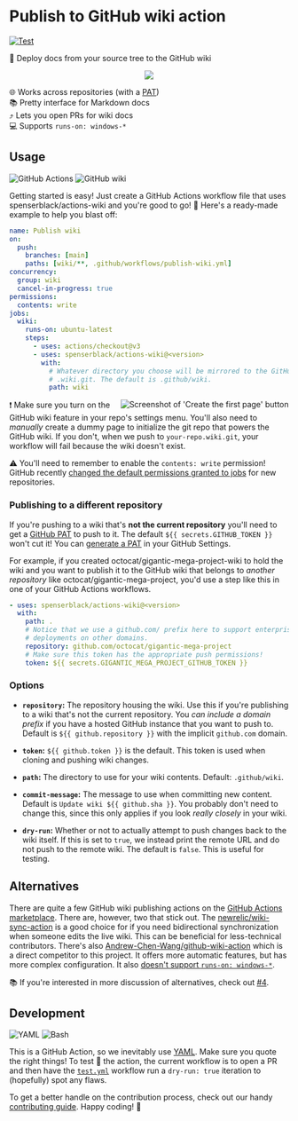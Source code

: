 # Publish to GitHub wiki action

[![Test](https://github.com/spenserblack/actions-wiki/actions/workflows/test.yml/badge.svg)](https://github.com/spenserblack/actions-wiki/actions/workflows/test.yml)

📖 Deploy docs from your source tree to the GitHub wiki

<div align="center">

![](https://user-images.githubusercontent.com/61068799/231881220-2915f956-dbdb-4eee-8807-4eba9537523f.png)

</div>

🌐 Works across repositories (with a [PAT][pat]) \
📚 Pretty interface for Markdown docs \
⤴️ Lets you open PRs for wiki docs \
💻 Supports `runs-on: windows-*`

## Usage

![GitHub Actions](https://img.shields.io/static/v1?style=for-the-badge&message=GitHub+Actions&color=2088FF&logo=GitHub+Actions&logoColor=FFFFFF&label=)
![GitHub wiki](https://img.shields.io/static/v1?style=for-the-badge&message=GitHub+wiki&color=181717&logo=GitHub&logoColor=FFFFFF&label=)

Getting started is easy! Just create a GitHub Actions workflow file that uses
spenserblack/actions-wiki and you're good to go! 🚀 Here's a ready-made example
to help you blast off:

```yml
name: Publish wiki
on:
  push:
    branches: [main]
    paths: [wiki/**, .github/workflows/publish-wiki.yml]
concurrency:
  group: wiki
  cancel-in-progress: true
permissions:
  contents: write
jobs:
  wiki:
    runs-on: ubuntu-latest
    steps:
      - uses: actions/checkout@v3
      - uses: spenserblack/actions-wiki@<version>
        with:
          # Whatever directory you choose will be mirrored to the GitHub
          # .wiki.git. The default is .github/wiki.
          path: wiki
```

<img align="right" alt="Screenshot of 'Create the first page' button" src="https://i.imgur.com/ABKIS4h.png" />

❗ Make sure you turn on the GitHub wiki feature in your repo's settings menu.
You'll also need to _manually_ create a dummy page to initialize the git repo
that powers the GitHub wiki. If you don't, when we push to `your-repo.wiki.git`,
your workflow will fail because the wiki doesn't exist.

⚠️ You'll need to remember to enable the `contents: write` permission! GitHub
recently [changed the default permissions granted to jobs][default-permissions-update] for new repositories.

### Publishing to a different repository

If you're pushing to a wiki that's **not the current repository** you'll need to
get a [GitHub PAT][pat] to push to it. The default `${{ secrets.GITHUB_TOKEN }}`
won't cut it! You can [generate a PAT][generate-a-pat] in your GitHub Settings.

For example, if you created octocat/gigantic-mega-project-wiki to hold the wiki
and you want to publish it to the GitHub wiki that belongs to _another
repository_ like octocat/gigantic-mega-project, you'd use a step like this in
one of your GitHub Actions workflows.

```yml
- uses: spenserblack/actions-wiki@<version>
  with:
    path: .
    # Notice that we use a github.com/ prefix here to support enterprise GitHub
    # deployments on other domains.
    repository: github.com/octocat/gigantic-mega-project
    # Make sure this token has the appropriate push permissions!
    token: ${{ secrets.GIGANTIC_MEGA_PROJECT_GITHUB_TOKEN }}
```

### Options

- **`repository`:** The repository housing the wiki. Use this if you're
  publishing to a wiki that's not the current repository. You _can include a
  domain prefix_ if you have a hosted GitHub instance that you want to push to.
  Default is `${{ github.repository }}` with the implicit `github.com` domain.

- **`token`:** `${{ github.token }}` is the default. This token is used when
  cloning and pushing wiki changes.

- **`path`:** The directory to use for your wiki contents. Default:
  `.github/wiki`.

- **`commit-message`:** The message to use when committing new content. Default
  is `Update wiki ${{ github.sha }}`. You probably don't need to change this,
  since this only applies if you look _really closely_ in your wiki.

- **`dry-run`:** Whether or not to actually attempt to push changes back to the
  wiki itself. If this is set to `true`, we instead print the remote URL and do
  not push to the remote wiki. The default is `false`. This is useful for
  testing.

## Alternatives

There are quite a few GitHub wiki publishing actions on the [GitHub Actions marketplace][actions-marketplace]. There are, however, two that stick out. The
[newrelic/wiki-sync-action][newrelic-action] is a good choice for if you need bidirectional
synchronization when someone edits the live wiki. This can be beneficial for
less-technical contributors. There's also [Andrew-Chen-Wang/github-wiki-action][andrew-chen-wang-action]
which is a direct competitor to this project. It offers more automatic features,
but has more complex configuration. It also [doesn't support `runs-on: windows-*`](https://github.com/Andrew-Chen-Wang/github-wiki-action/discussions/28).

📚 If you're interested in more discussion of alternatives, check out [#4][issue-4].

## Development

![YAML](https://img.shields.io/static/v1?style=for-the-badge&message=YAML&color=CB171E&logo=YAML&logoColor=FFFFFF&label=)
![Bash](https://img.shields.io/static/v1?style=for-the-badge&message=Bash&color=4EAA25&logo=GNU+Bash&logoColor=FFFFFF&label=)

This is a GitHub Action, so we inevitably use [YAML][yaml-notes]. Make sure you quote the
right things! To test 🧪 the action, the current workflow is to open a PR and
then have the [`test.yml`](https://github.com/spenserblack/actions-wiki/blob/main/.github/workflows/test.yml) workflow run a `dry-run: true` iteration to
(hopefully) spot any flaws.

To get a better handle on the contribution process, check out our handy
[contributing guide][contributing]. Happy coding! 👋

[newrelic-action]: https://github.com/newrelic/wiki-sync-action#readme
[andrew-chen-wang-action]: https://github.com/Andrew-Chen-Wang/github-wiki-action#readme
[issue-4]: https://github.com/spenserblack/actions-wiki/issues/4
[pat]: https://docs.github.com/en/authentication/keeping-your-account-and-data-secure/creating-a-personal-access-token
[default-permissions-update]: https://github.blog/changelog/2023-02-02-github-actions-updating-the-default-github_token-permissions-to-read-only/
[actions-marketplace]: https://github.com/marketplace?type=actions
[generate-a-pat]: https://github.com/settings/tokens?type=beta
[contributing]: https://github.com/spenserblack/actions-wiki/blob/main/CONTRIBUTING.md
[yaml-notes]: https://earthly.dev/blog/intercal-yaml-and-other-horrible-programming-languages/
